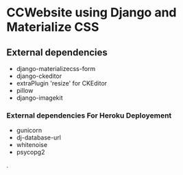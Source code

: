 # CCWebsite using Django and Materialize CSS
## External dependencies
<ul>
<li>django-materializecss-form</li>
<li>django-ckeditor</li>
<li>extraPlugin 'resize' for CKEditor</li>
<li>pillow</li>
<li>django-imagekit</li>
</ul>
<h3> External dependencies For Heroku Deployement</h3>
<ul>
<li>gunicorn</li>
<li>dj-database-url</li>
<li>whitenoise</li>
<li>psycopg2</li>
</ul>
.
